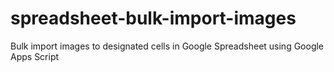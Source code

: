 # spreadsheet-bulk-import-images
Bulk import images to designated cells in Google Spreadsheet using Google Apps Script

